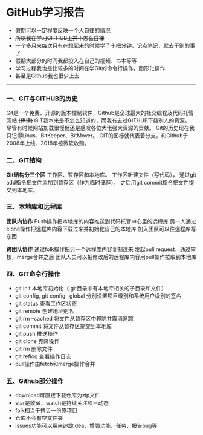 # GitHub学习报告

+ 假期可以一定程度反映一个人自律的情况
+ ~~所以我在学习GITHUB上并不怎么自律~~
+ 一个多月来每次只有在想起来的时候学了十把分钟，记点笔记，就去干别的事了
+ 假期大部分的时间我都投入在自己的视频、书本等等
+ 学习过程我也是比较多的时间在学Git的命令行操作，图形化操作
+ 甚至是Github我也很少上去
---
### 一、GIT与GITHUB的历史

Git是一个免费、开源的版本控制软件，Github是全球最大的社交编程及代码托管网站 ~~(捧读)~~
GIT我本来是不怎么知道的，而我有去过GITHUB下载别人的资源。
尽管有时候网站加载很慢但还是感叹各位大佬强大资源的贡献。
Git的历史现在我只记得Linus、BitKeeper、BitMover。
GIT的图标就代表着分支，和Github于2008年上线、2018年被微软收购。

### 二、GIT结构

**Git结构分三个区**
工作区、暂存区和本地库。
工作区新建文件（写代码），
通过git add指令把文件添加到暂存区（作为临时储存），
之后用git commit指令把文件提交到本地库。

### 三、本地库和远程库

**团队内协作**
Push操作把本地库的内容推送到代码托管中心里的远程库
另一人通过clone操作把远程库内容下载过来并初始化自己的本地库
加入团队可以往远程库写东西

**跨团队协作**
通过folk操作把另一个远程库内容复制过来
发起pull request，通过审核，merge合并之后
团队人员可以把修改后的远程库内容用pull操作拉取到本地库

### 四、GIT命令行操作
+  git init  本地库初始化（.git目录中有本地库相关的子目录和文件）
+  git config, git config –global  分别设置项目级别和系统用户级别的签名
+  git status  查看工作区状态
+  git remote  创建地址别名
+  git rm –cached 将文件从暂存区中移除并取消追踪
+  git commit  将文件从暂存区提交到本地库
+  git push  推送操作
+  git clone  克隆操作
+  git rm 删除文件
+  git reflog 查看操作日志
+  pull操作由fetch和merge操作合并

### 五、Github部分操作
+  download可直接下载仓库为zip文件
+  star是收藏，watch是持续关注项目动态
+  folk相当于拷贝一份原项目
+  仓库不会有空文件夹
+  issues功能可以用来追踪idea、增强功能、任务、报告bug等
